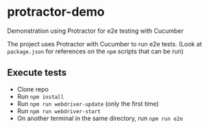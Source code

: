 # protractor-demo
Demonstration using Protractor for e2e testing with Cucumber

The project uses Protractor with Cucumber to run e2e tests.
(Look at `package.json` for references on the `npm` scripts that can be run)

## Execute tests
- Clone repo
- Run `npm install`
- Run `npm run webdriver-update` (only the first time)
- Run `npm run webdriver-start`
- On another terminal in the same directory, run `npm run e2e`
